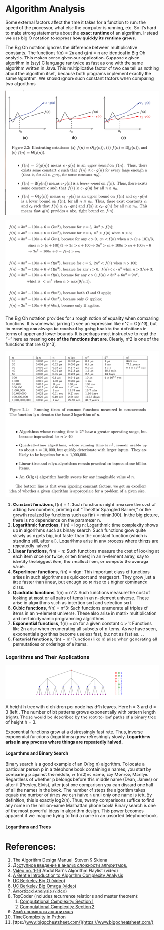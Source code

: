 # Algorithm Analysis

Some external factors affect the time it takes for a function to run: 
the speed of the processor, what else the computer is running, etc. 
So it’s hard to make strong statements about the **exact runtime** 
of an algorithm. Instead we use big O notation to express **how quickly its runtime grows**.

The Big Oh notation ignores the difference between multiplicative constants. 
The functions f(n) = 2n and g(n) = n are identical in Big Oh analysis. 
This makes sense given our application. 
Suppose a given algorithm in (say) C language ran twice as fast 
as one with the same algorithm written in Java. 
This multiplicative factor of two can tell us nothing about the algorithm itself, 
because both programs implement exactly the same algorithm. 
We should ignore such constant factors when comparing two algorithms.

![img.png](../_attachments/img.png)

![img.png](../_attachments/img1.png)

The Big Oh notation provides for a rough notion of equality when comparing functions. 
It is somewhat jarring to see an expression like n^2 = O(n^3), 
but its meaning can always be resolved by going back to the definitions in terms of upper and lower bounds. 
It is perhaps most instructive to read the “=” here as meaning **one of the functions that are**. 
Clearly, n^2 is one of the functions that are O(n^3).

![img.png](../_attachments/img2.png)

1. **Constant functions**, f(n) = 1: Such functions might measure the cost of adding two numbers, 
printing out “The Star Spangled Banner,” or the growth realized 
by functions such as f(n) = min(n,100). 
In the big picture, there is no dependence on the parameter n.
2. **Logarithmic functions**, f (n) = log n: Logarithmic time complexity shows up in algorithms 
such as binary search. Such functions grow quite slowly as n gets big, 
but faster than the constant function (which is standing still, after all). Logarithms arise in any process where things are repeatedly halved
3. **Linear functions**, f(n) = n: Such functions measure the cost of looking at each item once 
(or twice, or ten times) in an n-element array, say to identify the biggest item, 
the smallest item, or compute the average value.
4. **Superlinear functions**, f(n) = nlgn: This important class of functions arises in such 
algorithms as quicksort and mergesort. They grow just a little faster than linear, 
but enough so to rise to a higher dominance class.
5. **Quadratic functions**, f(n) = n^2: Such functions measure the cost of looking 
at most or all pairs of items in an n-element universe. 
These arise in algorithms such as insertion sort and selection sort.
6. **Cubic functions**, f(n) = n^3: Such functions enumerate all triples of items in an n-element 
universe. These also arise in matrix multiplication and certain dynamic programming algorithms
7. **Exponential functions**, f(n) = cn for a given constant c > 1: Functions like 2n arise 
when enumerating all subsets of n items. As we have seen, exponential algorithms 
become useless fast, but not as fast as. . .
8. **Factorial functions**, f(n) = n!: Functions like n! arise when generating all permutations 
or orderings of n items.

### Logarithms and Their Applications

![img.png](../_attachments/img4.png)

A height h tree with d children per node has d^h leaves. 
Here h = 3 and d = 3 (left). 
The number of bit patterns grows exponentially with pattern length (right). 
These would be described by the root-to-leaf paths of a binary tree of height h = 3.

Exponential functions grow at a distressingly fast rate. 
Thus, inverse exponential functions (logarithms) grow refreshingly slowly. 
**Logarithms arise in any process where things are repeatedly halved.**

#### Logarithms and Binary Search

Binary search is a good example of an O(log n) algorithm. 
To locate a particular person p in a telephone book containing n names, 
you start by comparing p against the middle, or (n/2)nd name, 
say Monroe, Marilyn. 
Regardless of whether p belongs before this middle name (Dean, James) or after it (Presley, Elvis), 
after just one comparison you can discard one half of all the names in the book. 
The number of steps the algorithm takes equals the number of times we can halve n until only one name is left. 
By definition, this is exactly log2(n). 
Thus, twenty comparisons suffice to find any name in the million-name Manhattan phone book!
Binary search is one of the most powerful ideas in algorithm design. This power becomes apparent if we imagine trying to find a name in an unsorted telephone book.

#### Logarithms and Trees



# References:

1. The Algorithm Design Manual, Steven S Skiena
2. [Доступное введение в анализ сложности алгоритмов.](http://discrete.gr/complexity/?ru)
3. [Video no. 1-16](https://www.youtube.com/playlist?list=PLDN4rrl48XKpZkf03iYFl-O29szjTrs_O) Abdul Bari's Algorithm Playlist (video)
4. [A Gentle Introduction to Algorithm Complexity Analysis](http://discrete.gr/complexity/)
5. [UC Berkeley Big O (video)](https://archive.org/details/ucberkeley_webcast_VIS4YDpuP98)
6. [UC Berkeley Big Omega (video)](https://archive.org/details/ucberkeley_webcast_ca3e7UVmeUc)
7. [Amortized Analysis (video)](https://www.youtube.com/watch?v=B3SpQZaAZP4&index=10&list=PL1BaGV1cIH4UhkL8a9bJGG356covJ76qN)
8. TopCoder (includes recurrence relations and master theorem):
    1. [Computational Complexity: Section 1](https://www.topcoder.com/community/data-science/data-science-tutorials/computational-complexity-section-1/)
    2. [Computational Complexity: Section 2](https://www.topcoder.com/community/data-science/data-science-tutorials/computational-complexity-section-2/)
9. [Знай сложности алгоритмов](https://habr.com/ru/post/188010/)
10. [TimeComplexity in Python](https://wiki.python.org/moin/TimeComplexity)
11. [ttps://www.bigocheatsheet.com/](https://www.bigocheatsheet.com/)